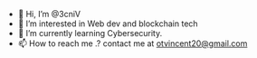 - 👋 Hi, I’m @3cniV
- 👀 I’m interested in Web dev and blockchain tech
- 🌱 I’m currently learning Cybersecurity.
- 📫 How to reach me .? contact me at otvincent20@gmail.com

<!---
3cniV/3cniV is a ✨ special ✨ repository because its `README.md` (this file) appears on your GitHub profile.
You can click the Preview link to take a look at your changes.
--->
